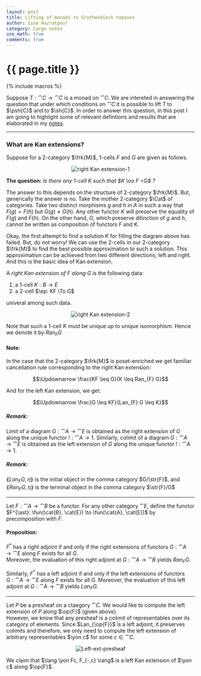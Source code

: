```yaml
---
layout: post
title: Lifting of monads to Grothendieck toposes
author: Sina Hazratpour
category: Cargo notes
use_math: true
comments: true
---
```


{{ page.title }}
================


{% include macros %}



Suppose $T: \cat{C} \to  \cat{C}$ is a monad on $\cat{C}$. We are intereted in answering the question that under which conditions on $\cat{C}$ it is possible to lift $T$ to $\psh{C}$ and to $\sh{C}$. In order to answer this question, in this post I am going to highlight some of relevant defintions and results that are elaborated in my [notes][1]. 

----------------------------------------------------------   
### What are Kan extensions?

Suppose for a $2$-category $\frk{M}$, $1$-cells $F$ and $G$ are given as follows.  
<div style="text-align:center"><img src="{{ site.baseurl }}/assets/2017-05-22/LiftingMonads-1.JPG" alt="right Kan extension-1" > </div>

**The question:** _Is there any $1$-cell $K$ such that $K \oo F =G$ ?_ 

The answer to this depends on the structure of $2$-category $\frk{M}$. But, generically the answer is no. Take the mother $2$-category $\Cat$ of categories. Take two distinct morphisms $g$ and $h$ in $A$ in such a way that $F(g)= F(h)$ but $G(g) \neq G(h)$. Any other functor $K$ will preserve the equality of $F(g)$ and $F(h)$. On the other hand, $G$, which preserve ditinction of $g$ and $h$, cannot be written as composition of functors $F$ and $K$. 


Okay, the first attempt to find a solution $K$ for filling the diagram above has failed. But, do not worry! We can use the $2$-cells in our $2$-category $\frk{M}$ to find the best possible approximation to such a solution. This approximation can be achieved from two different directions; left and right. And this is the basic idea of Kan extension. 


A _right Kan extension of $F$ along $G$_ is the following data: 
  1. a $1$-cell $K: B \to E$
  2. a $2$-cell $\ep: KF \To G$ 
   
 univeral among such data. 
   
<div style="text-align:center"><img src="{{ site.baseurl }}/assets/2017-05-22/LiftingMonads-2.JPG" alt="right Kan extension-2" > </div>

Note that such a $1$-cell $K$ must be unique up to unique isomorphism. Hence we denote it by $Ran_{F} G$ 

#### Note: 

In the case that the $2$-category $\frk{M}$ is poset-enriched we get familiar cancellation rule corresponding to the right Kan extension:

$$\Updownarrow \frac{KF \leq G}{K \leq Ran_{F} G}$$

And for the left Kan extension, we get: 

$$\Updownarrow \frac{G \leq KF}{Lan_{F} G \leq K}$$


##### Remark: 
Limit of a diagram $G: \cat{A} \to \cat{E}$ is obtained as the right extension of $G$ along the unique functor $!: \cat{A} \to 1$. Similarly, colimit of a diagram $G: \cat{A} \to \cat{E}$ is obtained as the left extension of $G$ along the unique functor $!: \cat{A} \to 1$.  

##### Remark: 
$\lang Lan_{F} G, \eta \rang$ is the initial object in the comma category $G/\str{F}$, and  $\lang Ran_{F} G, \eta \rang$ is the terminal object in the comma category $\str{F}/G$ 





**************************************************************



Let $F: \cat{A} \to \cat{B}$ be a functor. For any other category $\cat{E}$, define the functor
$F^{\ast}:  \fun(\cat{B}, \cat{E}) \to \fun(\cat{A}, \cat{E})$ by precomposition with $F$. 


#### Proposition:

$F^{\ast}$ has a right adjoint if and only if the right extensions of functors $G: \cat{A} \to \cat{E}$ along $F$ exists for all $G$.   
Moreover, the evaluation of this right adjoint at $G: \cat{A} \to \cat{B}$ yields $Ran_{F} G$. 

Similarly, $F^{\ast}$ has a left adjoint if and only if the left extensions of functors $G: \cat{A} \to \cat{E}$ along $F$ exists for all $G$. Moreover, the evaluation of this left adjoint at $G: \cat{A} \to \cat{B}$ yields $Lan_{F} G$. 




*****************************************************************


Let $P$ be a presheaf on a ctaegory $\cat{C}$. We would like to compute the left extension of $P$ along $\op{F}$ (given above).  
However, we know that any presheaf is a colimit of representables over its category of elements. Since $Lan_{\op{F}}$ is a left adjoint, it preserves colimits and therefore, we only need to compute the left extension of arbitrary representables $\yon c$ for some $c \in \cat{C}$.  

<div style="text-align:center"><img src="{{ site.baseurl }}/assets/2017-05-22/Left-ext-presheaf.JPG" alt="Left-ext-presheaf" > </div>


We claim that $\lang \yon Fc, F_{-,c} \rang$ is a left Kan extension of $\yon c$ along $\op{F}$.  










[1]: assets/2017-05-22/kan-ext-notes-2017-04-12.pdf
